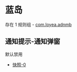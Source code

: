 # 蓝岛

存在 1 规则组 - [com.loyea.adnmb](/src/apps/com.loyea.adnmb.ts)

## 通知提示-通知弹窗

默认禁用

- [快照-0](https://i.gkd.li/import/13623450)
